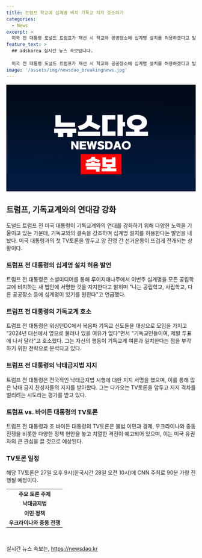 ```yaml
---
title: 트럼프 학교에 십계명 비치 기독교 지지 호소하기
categories:
  - News
excerpt: >
  미국 전 대통령 도널드 트럼프가 재선 시 학교와 공공장소에 십계명 설치를 허용하겠다고 발언하며 기독교 표심을 잡고 있다. 오는 27일 조 바이든 대통령과의 첫 TV토론을 앞두고 두 후보의 선거운동이 치열해지고 있으며, 이는 불법 이민과 경제 등 주요 정책 현안에 대한 격전으로 예상된다. 이번 토론은 27일 오후 9시(한국시간 28일 오전 10시)에 CNN 주최로 90분간 진행된다. [뉴욕 윤원섭 특파원]
feature_text: >
  ## adskorea 실시간 뉴스 속보입니다.

  미국 전 대통령 도널드 트럼프가 재선 시 학교와 공공장소에 십계명 설치를 허용하겠다고 발언하며 기독교 표심을 잡고 있다. 오는 27일 조 바이든 대통령과의 첫 TV토론을 앞두고 두 후보의 선거운동이 치열해지고 있으며, 이는 불법 이민과 경제 등 주요 정책 현안에 대한 격전으로 예상된다. 이번 토론은 27일 오후 9시(한국시간 28일 오전 10시)에 CNN 주최로 90분간 진행된다. [뉴욕 윤원섭 특파원]
image: '/assets/img/newsdao_breakingnews.jpg'
---
```


<p><img src="/assets/img/newsdao_breakingnews.jpg" alt="adskorea 속보" /></p>

<h2 data-ke-size="size26">트럼프, 기독교계와의 연대감 강화</h2>

<p data-ke-size="size16">도널드 트럼프 전 미국 대통령이 기독교계와의 연대를 강화하기 위해 다양한 노력을 기울이고 있는 가운데, 기독교와의 결속을 강조하며 십계명 설치를 허용한다는 발언을 내놨다. 미국 대통령과의 첫 TV토론을 앞두고 양 진영 간 선거운동이 뜨겁게 전개되는 상황이다.</p>

<h3 data-ke-size="size24">트럼프 전 대통령의 십계명 설치 허용 발언</h3>

<p data-ke-size="size16">트럼프 전 대통령은 소셜미디어를 통해 루이지애나주에서 이번주 십계명을 모든 공립학교에 비치하는 새 법안에 서명한 것을 지지한다고 밝히며 "나는 공립학교, 사립학교, 다른 공공장소 등에 십계명이 있기를 원한다"고 언급했다.</p>

<h3 data-ke-size="size24">트럼프 전 대통령의 기독교계 호소</h3>

<p data-ke-size="size16">트럼프 전 대통령은 워싱턴DC에서 복음파 기독교 신도들을 대상으로 모임을 가지고 "2024년 대선에서 옆으로 물러나 있을 여유가 없다"면서 "기독교인들이여, 제발 투표에 나서 달라"고 호소했다. 그는 자신의 행동이 기독교계 여론과 일치한다는 점을 부각하기 위한 전략으로 분석되고 있다.</p>

<h3 data-ke-size="size24">트럼프 전 대통령의 낙태금지법 지지</h3>

<p data-ke-size="size16">트럼프 전 대통령은 전국적인 낙태금지법 시행에 대한 지지 서명을 했으며, 이를 통해 많은 낙태 금지 찬성자들의 지지를 받아왔다. 그는 다가오는 TV토론을 앞두고 지지 격차를 벌리려는 시도라는 평가를 받고 있다.</p>

<h3 data-ke-size="size24">트럼프 vs. 바이든 대통령의 TV토론</h3>

<p data-ke-size="size16">트럼프 전 대통령과 조 바이든 대통령의 TV토론은 불법 이민과 경제, 우크라이나와 중동 전쟁을 비롯한 다양한 정책 현안을 놓고 치열한 격전이 예고되어 있으며, 이는 미국 유권자의 큰 관심을 끌 것으로 예상된다.</p>

<h3 data-ke-size="size24">TV토론 일정</h3>

<p data-ke-size="size16">해당 TV토론은 27일 오후 9시(한국시간 28일 오전 10시)에 CNN 주최로 90분 가량 진행될 예정이다.</p>

<table>
    <tbody>
        <tr>
            <td style="text-align: center; height: 17px;"><b>주요 토론 주제</b></td>
        </tr>
        <tr>
            <td style="text-align: center; height: 17px;"><b>낙태금지법</b></td>
        </tr>
        <tr>
            <td style="text-align: center; height: 17px;"><b>이민 정책</b></td>
        </tr>
        <tr>
            <td style="text-align: center; height: 17px;"><b>우크라이나와 중동 전쟁</b></td>
        </tr>
    </tbody>
</table>

<p data-ke-size="size16">&nbsp;</p>
실시간 뉴스 속보는, <a href="https://newsdao.kr" rel="dofollow">https://newsdao.kr</a>


